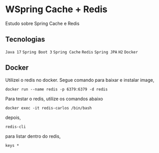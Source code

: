 # WSpring Cache + Redis

Estudo sobre Spring Cache e Redis 

## Tecnologias
`Java 17` 
`Spring Boot 3`
`Spring Cache`
`Redis`
`Spring JPA`
`H2`
`Docker`

## Docker

Utilizei o redis no docker. Segue comando para baixar e instalar image, 

```
docker run --name redis -p 6379:6379 -d redis
```

Para testar o redis, utilize os comandos abaixo
```
docker exec -it redis-carlos /bin/bash
```
depois,
```
redis-cli
```
para listar dentro do redis,

```
keys *
```





